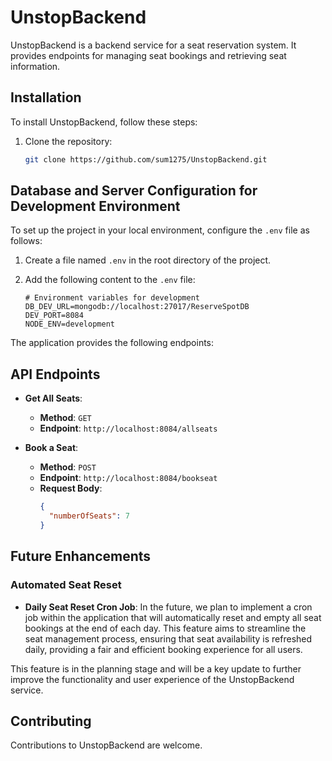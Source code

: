 # UnstopBackend
UnstopBackend is a backend service for a seat reservation system. It provides endpoints for managing seat bookings and retrieving seat information.
## Installation
To install UnstopBackend, follow these steps:
1. Clone the repository:
   ```bash
   git clone https://github.com/sum1275/UnstopBackend.git

## Database and Server Configuration for Development Environment

To set up the project in your local environment, configure the `.env` file as follows:

1. Create a file named `.env` in the root directory of the project.
2. Add the following content to the `.env` file:

   ```plaintext
   # Environment variables for development
   DB_DEV_URL=mongodb://localhost:27017/ReserveSpotDB
   DEV_PORT=8084
   NODE_ENV=development

The application provides the following endpoints:
   ## API Endpoints
- **Get All Seats**:
  - **Method**: `GET`
  - **Endpoint**: `http://localhost:8084/allseats`

- **Book a Seat**:
  - **Method**: `POST`
  - **Endpoint**: `http://localhost:8084/bookseat`
  - **Request Body**:
    ```json
    {
      "numberOfSeats": 7
    }
    ```
## Future Enhancements

### Automated Seat Reset

- **Daily Seat Reset Cron Job**: 
  In the future, we plan to implement a cron job within the application that will automatically reset and empty all seat bookings at the end of each day. This feature aims to streamline the seat management process, ensuring that seat availability is refreshed daily, providing a fair and efficient booking experience for all users.

This feature is in the planning stage and will be a key update to further improve the functionality and user experience of the UnstopBackend service.

## Contributing

Contributions to UnstopBackend are welcome. 

